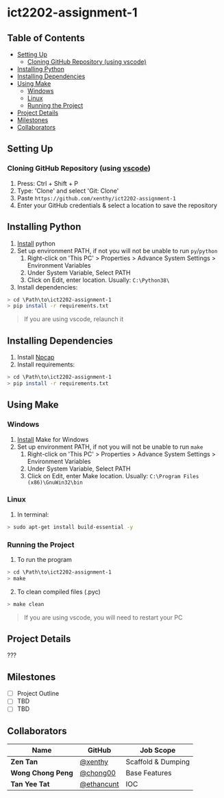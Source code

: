 # ict2202-assignment-1 <!-- omit in toc -->

## Table of Contents <!-- omit in toc -->
- [Setting Up](#setting-up)
	- [Cloning GitHub Repository (using vscode)](#cloning-github-repository-using-vscode)
- [Installing Python](#installing-python)
- [Installing Dependencies](#installing-dependencies)
- [Using Make](#using-make)
	- [Windows](#windows)
	- [Linux](#linux)
	- [Running the Project](#running-the-project)
- [Project Details](#project-details)
- [Milestones](#milestones)
- [Collaborators](#collaborators)

## Setting Up
### Cloning GitHub Repository (using [vscode](https://code.visualstudio.com/))
1. Press: Ctrl + Shift + P
2. Type: 'Clone' and select 'Git: Clone'
3. Paste `https://github.com/xenthy/ict2202-assignment-1`
4. Enter your GitHub credentials & select a location to save the repository

## Installing Python
1. [Install](https://www.python.org/ftp/python/3.8.5/python-3.8.5-amd64.exe) python
2. Set up environment PATH, if not you will not be unable to run `py`/`python` 
    1. Right-click on 'This PC' > Properties > Advance System Settings > Environment Variables
    2. Under System Variable, Select PATH
    3. Click on Edit, enter location. Usually: `C:\Python38\`
3. Install dependencies:
```bash
> cd \Path\to\ict2202-assignment-1
> pip install -r requirements.txt
```
> If you are using vscode, relaunch it

## Installing Dependencies
1. Install [Npcap](https://nmap.org/npcap/#download)
2. Install requirements:
```bash
> cd \Path\to\ict2202-assignment-1
> pip install -r requirements.txt
```

## Using Make
### Windows
1. [Install](https://sourceforge.net/projects/gnuwin32/files/make/3.81/make-3.81.exe/download?use_mirror=nchc&download=) Make for Windows
2. Set up environment PATH, if not you will not be unable to run `make`
   1. Right-click on 'This PC' > Properties > Advance System Settings > Environment Variables
   2. Under System Variable, Select PATH
   3. Click on Edit, enter Make location. Usually: `C:\Program Files (x86)\GnuWin32\bin`
### Linux
1. In terminal:
```bash
> sudo apt-get install build-essential -y
```
### Running the Project
1. To run the program
```bash
> cd \Path\to\ict2202-assignment-1
> make
```
2. To clean compiled files (.pyc)
```bash
> make clean
```

> If you are using vscode, you will need to restart your PC

## Project Details
???

## Milestones
- [ ] Project Outline
- [ ] TBD
- [ ] TBD

## Collaborators
| Name                | GitHub                                     | Job Scope          |
| ------------------- | ------------------------------------------ | ------------------ |
| **Zen Tan**         | [@xenthy](https://github.com/xenthy)       | Scaffold & Dumping |
| **Wong Chong Peng** | [@chong00](https://github.com/chong00)     | Base Features      |
| **Tan Yee Tat**     | [@ethancunt](https://github.com/ethancunt) | IOC                |
